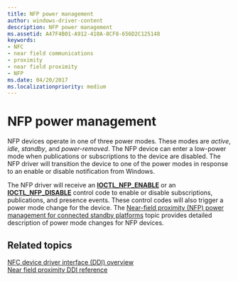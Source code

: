 ```yaml
---
title: NFP power management
author: windows-driver-content
description: NFP power management
ms.assetid: A47F4B01-A912-410A-8CF8-656D2C125148
keywords:
- NFC
- near field communications
- proximity
- near field proximity
- NFP
ms.date: 04/20/2017
ms.localizationpriority: medium
---
```


# NFP power management


NFP devices operate in one of three power modes. These modes are *active*, *idle*, *standby*, and *power-removed*. The NFP device can enter a low-power mode when publications or subscriptions to the device are disabled. The NFP driver will transition the device to one of the power modes in response to an enable or disable notification from Windows.

The NFP driver will receive an [**IOCTL\_NFP\_ENABLE**](https://msdn.microsoft.com/library/windows/hardware/jj853316) or an [**IOCTL\_NFP\_DISABLE**](https://msdn.microsoft.com/library/windows/hardware/jj853315) control code to enable or disable subscriptions, publications, and presence events. These control codes will also trigger a power mode change for the device. The [Near-field proximity (NFP) power management for connected standby platforms](https://msdn.microsoft.com/library/windows/hardware/mt614845) topic provides detailed description of power mode changes for NFP devices.

 

 
## Related topics
[NFC device driver interface (DDI) overview](https://msdn.microsoft.com/library/windows/hardware/mt715815)  
[Near field proximity DDI reference](https://msdn.microsoft.com/library/windows/hardware/jj866056)  

